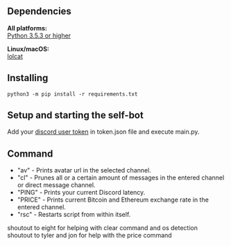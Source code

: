 Dependencies
----------
**All platforms:**\
[Python 3.5.3 or higher](https://www.python.org/downloads/)

**Linux/macOS:**\
[lolcat](https://github.com/busyloop/lolcat)

Installing
----------

    python3 -m pip install -r requirements.txt

Setup and starting the self-bot
----------

Add your [discord user token](https://github.com/Tyrrrz/DiscordChatExporter/wiki/Obtaining-Token-and-Channel-IDs#how-to-get-user-token) in token.json file and execute main.py.

Command
----------
* "av" - Prints avatar url in the selected channel.
* "cl" - Prunes all or a certain amount of messages in the entered channel or direct message channel.
* "PING" - Prints your current Discord latency.
* "PRICE" - Prints current Bitcoin and Ethereum exchange rate in the entered channel.
* "rsc" - Restarts script from within itself.

shoutout to eight for helping with clear command and os detection\
shoutout to tyler and jon for help with the price command
